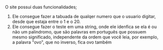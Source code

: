 O site possui duas funcionalidades;
1. Ele consegue fazer a tabuada de qualqer numero que o usuario digitar, desde que estaja entre o 1 e o 20.
2. Ele consegue fazer o teste em uma string, onde ele idenfica se ela é ou não um palindromo, que são palavras em português que possuem mesmo significado, independente da ordem que você leia, por exemplo, a palavra "ovo", que no inverso, fica ovo também
